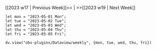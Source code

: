 [[2023 w17 | Previous Week]]<< | >>[[2023 w19 | Next Week]]

```dataviewjs
let mon = "2023-05-01 Mon";
let tue = "2023-05-02 Tue";
let wed = "2023-05-03 Wed";
let thu = "2023-05-04 Thu";
let fri = "2023-05-05 Fri";

dv.view("obs-plugins/Dataview/weekly", {mon, tue, wed, thu, fri})
```